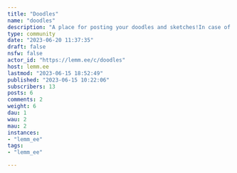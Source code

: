 ```yaml
---
title: "Doodles" 
name: "doodles"
description: "A place for posting your doodles and sketches!In case of posting NSFW always mark it respectively"
type: community
date: "2023-06-20 11:37:35"
draft: false
nsfw: false
actor_id: "https://lemm.ee/c/doodles"
host: lemm.ee
lastmod: "2023-06-15 18:52:49"
published: "2023-06-15 10:22:06"
subscribers: 13
posts: 6
comments: 2
weight: 6
dau: 1
wau: 2
mau: 2
instances:
- "lemm_ee"
tags: 
- "lemm_ee"

---
```

